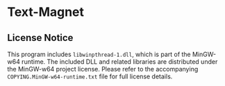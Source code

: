 # Text-Magnet

## License Notice

This program includes `libwinpthread-1.dll`, which is part of the MinGW-w64 runtime.
The included DLL and related libraries are distributed under the MinGW-w64 project license.
Please refer to the accompanying `COPYING.MinGW-w64-runtime.txt` file for full license details.